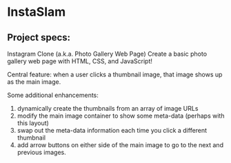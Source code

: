 # InstaSlam

## Project specs:

Instagram Clone (a.k.a. Photo Gallery Web Page)
Create a basic photo gallery web page with HTML, CSS, and JavaScript!

Central feature: when a user clicks a thumbnail image, that image shows up as the main image.

Some additional enhancements:

1. dynamically create the thumbnails from an array of image URLs
2. modify the main image container to show some meta-data (perhaps with this layout)
3. swap out the meta-data information each time you click a different thumbnail
4. add arrow buttons on either side of the main image to go to the next and previous images.
